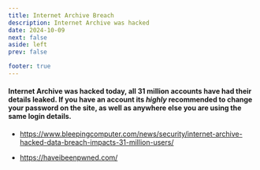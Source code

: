 ```yaml
---
title: Internet Archive Breach
description: Internet Archive was hacked
date: 2024-10-09
next: false
aside: left
prev: false

footer: true
---
```


<Post authors="nbats" />

#### Internet Archive was hacked today, all 31 million accounts have had their details leaked. If you have an account its *highly* recommended to change your password on the site, as well as anywhere else you are using the same login details.

* https://www.bleepingcomputer.com/news/security/internet-archive-hacked-data-breach-impacts-31-million-users/

* https://haveibeenpwned.com/ 
